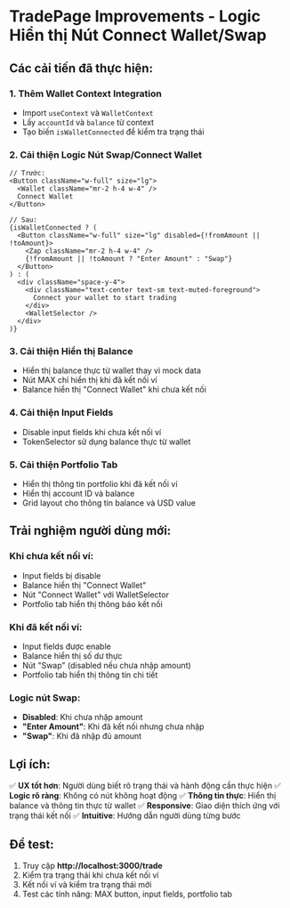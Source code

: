 # TradePage Improvements - Logic Hiển thị Nút Connect Wallet/Swap

## Các cải tiến đã thực hiện:

### 1. **Thêm Wallet Context Integration**
- Import `useContext` và `WalletContext`
- Lấy `accountId` và `balance` từ context
- Tạo biến `isWalletConnected` để kiểm tra trạng thái

### 2. **Cải thiện Logic Nút Swap/Connect Wallet**
```tsx
// Trước:
<Button className="w-full" size="lg">
  <Wallet className="mr-2 h-4 w-4" />
  Connect Wallet
</Button>

// Sau:
{isWalletConnected ? (
  <Button className="w-full" size="lg" disabled={!fromAmount || !toAmount}>
    <Zap className="mr-2 h-4 w-4" />
    {!fromAmount || !toAmount ? "Enter Amount" : "Swap"}
  </Button>
) : (
  <div className="space-y-4">
    <div className="text-center text-sm text-muted-foreground">
      Connect your wallet to start trading
    </div>
    <WalletSelector />
  </div>
)}
```

### 3. **Cải thiện Hiển thị Balance**
- Hiển thị balance thực từ wallet thay vì mock data
- Nút MAX chỉ hiển thị khi đã kết nối ví
- Balance hiển thị "Connect Wallet" khi chưa kết nối

### 4. **Cải thiện Input Fields**
- Disable input fields khi chưa kết nối ví
- TokenSelector sử dụng balance thực từ wallet

### 5. **Cải thiện Portfolio Tab**
- Hiển thị thông tin portfolio khi đã kết nối ví
- Hiển thị account ID và balance
- Grid layout cho thông tin balance và USD value

## Trải nghiệm người dùng mới:

### **Khi chưa kết nối ví:**
- Input fields bị disable
- Balance hiển thị "Connect Wallet"
- Nút "Connect Wallet" với WalletSelector
- Portfolio tab hiển thị thông báo kết nối

### **Khi đã kết nối ví:**
- Input fields được enable
- Balance hiển thị số dư thực
- Nút "Swap" (disabled nếu chưa nhập amount)
- Portfolio tab hiển thị thông tin chi tiết

### **Logic nút Swap:**
- **Disabled**: Khi chưa nhập amount
- **"Enter Amount"**: Khi đã kết nối nhưng chưa nhập
- **"Swap"**: Khi đã nhập đủ amount

## Lợi ích:

✅ **UX tốt hơn**: Người dùng biết rõ trạng thái và hành động cần thực hiện
✅ **Logic rõ ràng**: Không có nút không hoạt động
✅ **Thông tin thực**: Hiển thị balance và thông tin thực từ wallet
✅ **Responsive**: Giao diện thích ứng với trạng thái kết nối
✅ **Intuitive**: Hướng dẫn người dùng từng bước

## Để test:

1. Truy cập **http://localhost:3000/trade**
2. Kiểm tra trạng thái khi chưa kết nối ví
3. Kết nối ví và kiểm tra trạng thái mới
4. Test các tính năng: MAX button, input fields, portfolio tab 